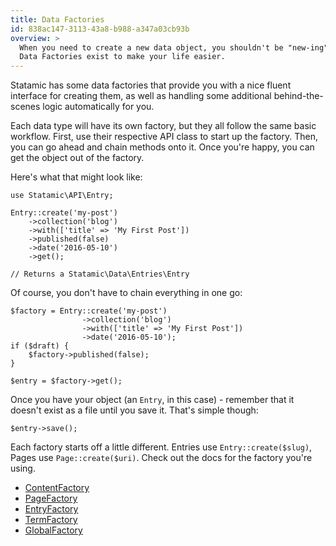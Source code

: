 ```yaml
---
title: Data Factories
id: 838ac147-3113-43a8-b988-a347a03cb93b
overview: >
  When you need to create a new data object, you shouldn't be "new-ing" it up like: `new Page`.
  Data Factories exist to make your life easier.
---
```

Statamic has some data factories that provide you with a nice fluent interface for creating them, as well as handling some additional behind-the-scenes logic automatically for you.

Each data type will have its own factory, but they all follow the same basic workflow. First, use their respective API class to start up the factory. Then, you can go ahead and chain methods onto it. Once you're happy, you can get the object out of the factory.

Here's what that might look like:

```
use Statamic\API\Entry;

Entry::create('my-post')
    ->collection('blog')
    ->with(['title' => 'My First Post'])
    ->published(false)
    ->date('2016-05-10')
    ->get();

// Returns a Statamic\Data\Entries\Entry
```

Of course, you don't have to chain everything in one go:

```
$factory = Entry::create('my-post')
                ->collection('blog')
                ->with(['title' => 'My First Post'])
                ->date('2016-05-10');
if ($draft) {
    $factory->published(false);
}

$entry = $factory->get();
```

Once you have your object (an `Entry`, in this case) - remember that it doesn't exist as a file until you save it. That's simple though:

```
$entry->save();
```

Each factory starts off a little different. Entries use `Entry::create($slug)`, Pages use `Page::create($uri)`. Check out the docs for the factory you're using.

- [ContentFactory](/addons/classes/contentfactory)
- [PageFactory](/addons/classes/pagefactory)
- [EntryFactory](/addons/classes/entryfactory)
- [TermFactory](/addons/classes/termfactory)
- [GlobalFactory](/addons/classes/globalfactory)
